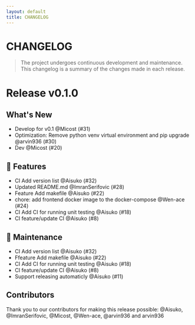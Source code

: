 ```yaml
---
layout: default
title: CHANGELOG
---
```


# CHANGELOG

> The project undergoes continuous development and maintenance. This changelog is a summary of the changes made in each release.


# Release v0.1.0 
 
## What's New

- Develop for v0.1 @Micost (#31)
- Optimization: Remove python venv virtual environment and pip upgrade @arvin936 (#30)
- Dev @Micost (#20)

## 🚀 Features

- CI Add version list @Aisuko (#32)
- Updated README.md @ImranSerifovic (#28)
- Feature Add makefile @Aisuko (#22)
- chore: add frontend docker image to the docker-compose @Wen-ace (#24)
- CI Add CI for running unit testing @Aisuko (#18)
- CI feature/update CI @Aisuko (#8)

## 🧰 Maintenance

- CI Add version list @Aisuko (#32)
- Ffeature Add makefile @Aisuko (#22)
- CI Add CI for running unit testing @Aisuko (#18)
- CI feature/update CI @Aisuko (#8)
- Support releasing automaticly @Aisuko (#11)

## Contributors

Thank you to our contributors for making this release possible:
@Aisuko, @ImranSerifovic, @Micost, @Wen-ace, @arvin936 and arvin936